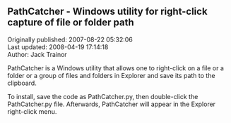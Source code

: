 ## PathCatcher - Windows utility for right-click capture of file or folder path  
Originally published: 2007-08-22 05:32:06  
Last updated: 2008-04-19 17:14:18  
Author: Jack Trainor  
  
PathCatcher is a Windows utility that allows one to right-click on a file or a folder or a group of files and folders in Explorer and save its path to the clipboard.

To install, save the code as PathCatcher.py, then double-click the PathCatcher.py file. Afterwards, PathCatcher will appear in the Explorer right-click menu.